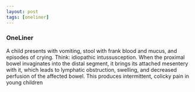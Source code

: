```yaml
---
layout: post
tags: [oneliner]
---
```



### OneLiner

A child presents with vomiting, stool with frank blood and mucus, and episodes of crying. Think: idiopathic intussusception. When the proximal bowel invaginates into the distal segment, it brings its attached mesentery with it, which leads to lymphatic obstruction, swelling, and decreased perfusion of the affected bowel. This produces intermittent, colicky pain in young children
